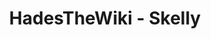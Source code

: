 ---
layout: layout-page.njk
title: HadesTheWiki - Skelly
description: Página de Skelly de HadesTheWiki
---